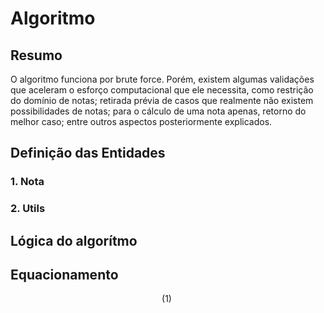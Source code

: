 # Algoritmo

## Resumo

O algoritmo funciona por brute force. Porém, existem algumas validações que aceleram o esforço computacional que ele necessita, como restrição do domínio de notas; retirada prévia de casos que realmente não existem possibilidades de notas; para o cálculo de uma nota apenas, retorno do melhor caso; entre outros aspectos posteriormente explicados.

## Definição das Entidades

### 1. Nota

### 2. Utils

## Lógica do algorítmo

## Equacionamento

$$(1)\ $$